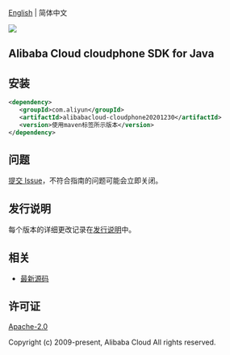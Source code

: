 [English](README.md) | 简体中文

![](https://aliyunsdk-pages.alicdn.com/icons/AlibabaCloud.svg)

## Alibaba Cloud cloudphone SDK for Java

## 安装

```xml
<dependency>
   <groupId>com.aliyun</groupId>
   <artifactId>alibabacloud-cloudphone20201230</artifactId>
   <version>使用maven标签所示版本</version>
</dependency>
```

## 问题

[提交 Issue](https://github.com/aliyun/alibabacloud-java-async-sdk/issues/new)，不符合指南的问题可能会立即关闭。

## 发行说明

每个版本的详细更改记录在[发行说明](./ChangeLog.txt)中。

## 相关

- [最新源码](https://github.com/aliyun/alibabacloud-async-java-sdk/)

## 许可证

[Apache-2.0](http://www.apache.org/licenses/LICENSE-2.0)

Copyright (c) 2009-present, Alibaba Cloud All rights reserved.
